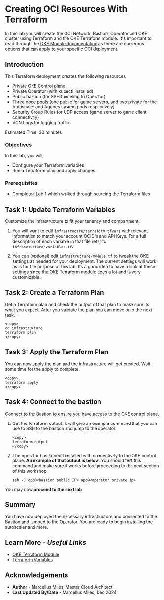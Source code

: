 # Creating OCI Resources With Terraform

In this lab you will create the OCI Network, Bastion, Operator and OKE cluster using Terraform and the OKE Terraform module.  It's important to read through the [OKE Module documentation](https://oracle-terraform-modules.github.io/terraform-oci-oke/) as there are numerous options that can apply to your specific OCI deployment.

## Introduction

This Terraform deployment creates the following resources

- Private OKE Control plane
- Private Operator (with kubectl installed)
- Public bastion (for SSH tunneling to Operator)
- Three node pools (one public for game servers, and two private for the Autoscaler and Agones system pods respectively)
- Security Group Rules for UDP access (game server to game client connectivity)
- VCN Logs for logging traffic

Estimated Time: 30 minutes

### Objectives

In this lab, you will:
 - Configure your Terraform variables
 - Run a Terraform plan and apply changes

### Prerequisites

 - Completed Lab 1 which walked through sourcing the Terraform files

## Task 1: Update Terraform Variables

Customize the infrastructure to fit your tenancy and compartment.

1. You will want to edit `infrastructre/terraform.tfvars` with relevant information to match your account OCID's and API Keys.  For a full description of each variable in that file refer to `infrasctucture/variables.tf`.

2. You can (optional) edit `infrastructure/module.tf` to tweak the OKE settings as needed for your deployment.  The current settings will work as is for the purpose of this lab. Its a good idea to have a look at these settings since the OKE Terraform module does a lot and is very customizable.

## Task 2: Create a Terraform Plan

Get a Terraform plan and check the output of that plan to make sure its what you expect.  After you validate the plan you can move onto the next task.

````shell
<copy>
cd infrastructure
terraform plan
</copy>
````

## Task 3: Apply the Terraform Plan

You can now apply the plan and the infrastructure will get created. Wait some time for the apply to complete.

````shell
<copy>
terraform apply
</copy>
````

## Task 4: Connect to the bastion

Connect to the Bastion to ensure you have access to the OKE control plane.

1. Get the terraform output. It will give an example command that you can use to SSH to the bastion and jump to the operator.

    ````shell
    <copy>
    terraform output
    </copy>
    ````

2. The operator has kubectl installed with connectivity to the OKE control plane.  **An example of that output is below**. You should test this command and make sure it works before proceeding to the next section of this workshop.

    ````shell
    ssh -J opc@<bastion public IP> opc@<operator private ip>
    ````

You may now **proceed to the next lab**

## **Summary**

You have now deployed the necessary infrastructure and connected to the Bastion and jumped to the Operator.  You are ready to begin installing the autoscaler and more.

## Learn More - *Useful Links*

- [OKE Terraform Module](https://oracle-terraform-modules.github.io/terraform-oci-oke/)
- [Terraform Variables](https://developer.hashicorp.com/terraform/language/values/variables)

## **Acknowledgements**

 - **Author** - Marcellus Miles, Master Cloud Architect
 - **Last Updated By/Date** - Marcellus Miles, Dec 2024